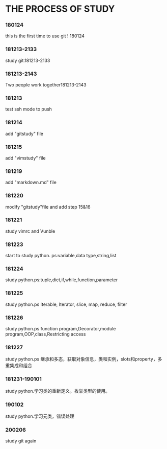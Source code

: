 # THE PROCESS OF STUDY
### 180124
this is the first time to use git ! 180124
### 181213-2133
study git.181213-2133
### 181213-2143
Two people work together181213-2143
### 181213
test ssh mode to push 
### 181214
add "gitstudy" file
### 181215
add "vimstudy" file
### 181219
add "markdown.md" file
### 181220
modify "gitstudy"file and add step 15&16
### 181221
study vimrc and Vunble
### 181223
start to study python. ps:variable,data type,string,list
### 181224
study python.ps:tuple,dict,if,while,function,parameter
### 181225
study python.ps Iterable, Iterator, slice, map, reduce, filter
### 181226
study python.ps function program,Decorator,module program,OOP,class,Restricting access
### 181227
study python.ps 继承和多态，获取对象信息，类和实例，slots和property，多重集成和组合
### 181231-190101
study python.学习类的重新定义。枚举类型的使用。
### 190102
study python.学习元类，错误处理
### 200206
study git again
